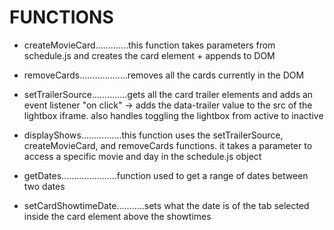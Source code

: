 # FUNCTIONS

-   createMovieCard.............this function takes parameters from schedule.js and creates the card element + appends to DOM

-   removeCards...................removes all the cards currently in the DOM

-   setTrailerSource..............gets all the card trailer elements and adds an event listener "on click" -> adds the data-trailer value to the src of the lightbox iframe. also handles toggling the lightbox from active to inactive

-   displayShows................this function uses the setTrailerSource, createMovieCard, and removeCards functions. it takes a parameter to access a specific movie and day in the schedule.js object

-   getDates......................function used to get a range of dates between two dates

-   setCardShowtimeDate...........sets what the date is of the tab selected inside the card element above the showtimes
